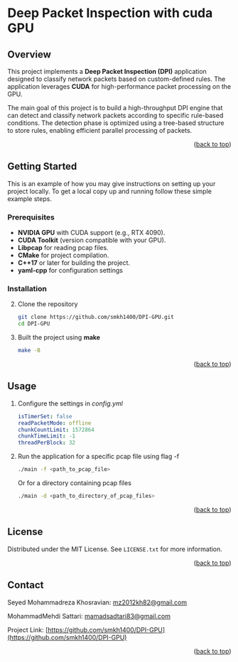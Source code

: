 # Deep Packet Inspection with cuda GPU

## Overview

This project implements a **Deep Packet Inspection (DPI)** application designed to classify network packets based on custom-defined rules. The application leverages **CUDA** for high-performance packet processing on the GPU.

The main goal of this project is to build a high-throughput DPI engine that can detect and classify network packets according to specific rule-based conditions. The detection phase is optimized using a tree-based structure to store rules, enabling efficient parallel processing of packets.

<p align="right">(<a href="#readme-top">back to top</a>)</p>

## Getting Started

This is an example of how you may give instructions on setting up your project locally.
To get a local copy up and running follow these simple example steps.

### Prerequisites

- **NVIDIA GPU** with CUDA support (e.g., RTX 4090).
- **CUDA Toolkit** (version compatible with your GPU).
- **Libpcap** for reading pcap files.
- **CMake** for project compilation.
- **C++17** or later for building the project.
- **yaml-cpp** for configuration settings

### Installation

2. Clone the repository
   ```sh
   git clone https://github.com/smkh1400/DPI-GPU.git
   cd DPI-GPU
   ```
3. Built the project using **make**
   ```sh
   make -B
   ```

<p align="right">(<a href="#readme-top">back to top</a>)</p>

## Usage

1. Configure the settings in _config.yml_
   ```yml
   isTimerSet: false
   readPacketMode: offline
   chunkCountLimit: 1572864
   chunkTimeLimit: -1
   threadPerBlock: 32
   ```
2. Run the application for a specific pcap file using flag -f
   ```sh
   ./main -f <path_to_pcap_file>
   ```
   Or for a directory containing pcap files
   ```sh
   ./main -d <path_to_directory_of_pcap_files>
   ```

<p align="right">(<a href="#readme-top">back to top</a>)</p>

<!-- LICENSE -->

## License

Distributed under the MIT License. See `LICENSE.txt` for more information.

<p align="right">(<a href="#readme-top">back to top</a>)</p>

<!-- CONTACT -->

## Contact

Seyed Mohammadreza Khosravian: mz2012kh82@gmail.com

MohammadMehdi Sattari: mamadsadtari83@gmail.com

Project Link: [https://github.com/smkh1400/DPI-GPU](https://github.com/smkh1400/DPI-GPU)

<p align="right">(<a href="#readme-top">back to top</a>)</p>
